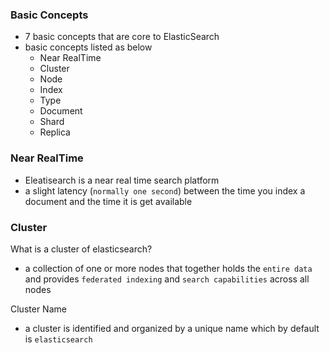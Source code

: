### Basic Concepts
* 7 basic concepts that are core to ElasticSearch
* basic concepts listed as below
    * Near RealTime
    * Cluster
    * Node
    * Index
    * Type
    * Document
    * Shard 
    * Replica
    
###  Near RealTime
* Eleatisearch is a near real time search platform
* a slight latency (`normally one second`) between the time you index a document and the time it is get available

### Cluster
What is a cluster of elasticsearch?
* a collection of one or more nodes that together holds the `entire data` and provides `federated indexing` and `search capabilities` across all nodes

Cluster Name
* a cluster is identified and organized by a unique name which by default is `elasticsearch`

